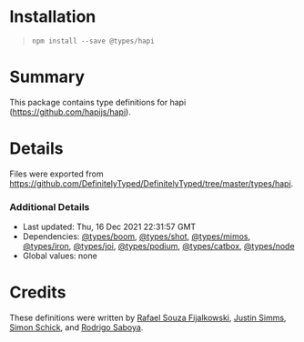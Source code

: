 # Installation
> `npm install --save @types/hapi`

# Summary
This package contains type definitions for hapi (https://github.com/hapijs/hapi).

# Details
Files were exported from https://github.com/DefinitelyTyped/DefinitelyTyped/tree/master/types/hapi.

### Additional Details
 * Last updated: Thu, 16 Dec 2021 22:31:57 GMT
 * Dependencies: [@types/boom](https://npmjs.com/package/@types/boom), [@types/shot](https://npmjs.com/package/@types/shot), [@types/mimos](https://npmjs.com/package/@types/mimos), [@types/iron](https://npmjs.com/package/@types/iron), [@types/joi](https://npmjs.com/package/@types/joi), [@types/podium](https://npmjs.com/package/@types/podium), [@types/catbox](https://npmjs.com/package/@types/catbox), [@types/node](https://npmjs.com/package/@types/node)
 * Global values: none

# Credits
These definitions were written by [Rafael Souza Fijalkowski](https://github.com/rafaelsouzaf), [Justin Simms](https://github.com/jhsimms), [Simon Schick](https://github.com/SimonSchick), and [Rodrigo Saboya](https://github.com/saboya).
